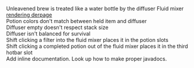Unleavened brew is treated like a water bottle by the diffuser
Fluid mixer [rendering derpage](http://pics.jakimfett.com/2014-11-04_21-59-55.png)  
Potion colors don't match between held item and diffuser  
Diffuser empty doesn't respect stack size  
Diffuser isn't balanced for survival  
Shift clicking a filter into the fluid mixer places it in the potion slots  
Shift clicking a completed potion out of the fluid mixer places it in the third hotbar slot  
Add inline documentation. Look up how to make proper javadocs.

